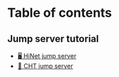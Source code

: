 # Table of contents

## Jump server tutorial

* [🖥️ HiNet jump server](README.md)
* [📱 CHT jump server](jump-server-tutorial/cht-jump-server.md)
